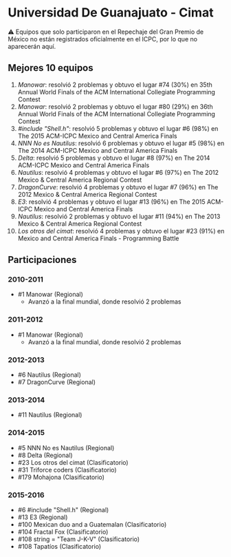 # Universidad De Guanajuato - Cimat

:warning: Equipos que solo participaron en el Repechaje del Gran Premio de México no están registrados oficialmente en el ICPC, por lo que no aparecerán aquí.

## Mejores 10 equipos

1. _Manowar_: resolvió 2 problemas y obtuvo el lugar #74 (30%) en 35th Annual World Finals of the ACM International Collegiate Programming Contest
1. _Manowar_: resolvió 2 problemas y obtuvo el lugar #80 (29%) en 36th Annual World Finals of the ACM International Collegiate Programming Contest
1. _#include "Shell.h"_: resolvió 5 problemas y obtuvo el lugar #6 (98%) en The 2015 ACM-ICPC Mexico and Central America Finals
1. _NNN No es Nautilus_: resolvió 6 problemas y obtuvo el lugar #5 (98%) en The 2014 ACM-ICPC Mexico and Central America Finals
1. _Delta_: resolvió 5 problemas y obtuvo el lugar #8 (97%) en The 2014 ACM-ICPC Mexico and Central America Finals
1. _Nautilus_: resolvió 4 problemas y obtuvo el lugar #6 (97%) en The 2012 Mexico & Central America Regional Contest
1. _DragonCurve_: resolvió 4 problemas y obtuvo el lugar #7 (96%) en The 2012 Mexico & Central America Regional Contest
1. _E3_: resolvió 4 problemas y obtuvo el lugar #13 (96%) en The 2015 ACM-ICPC Mexico and Central America Finals
1. _Nautilus_: resolvió 2 problemas y obtuvo el lugar #11 (94%) en The 2013 Mexico & Central America Regional Contest
1. _Los otros del cimat_: resolvió 4 problemas y obtuvo el lugar #23 (91%) en Mexico and Central America Finals - Programming Battle

## Participaciones

### 2010-2011

- #1 Manowar (Regional)
  - Avanzó a la final mundial, donde resolvió 2 problemas

### 2011-2012

- #1 Manowar (Regional)
  - Avanzó a la final mundial, donde resolvió 2 problemas

### 2012-2013

- #6 Nautilus (Regional)
- #7 DragonCurve (Regional)

### 2013-2014

- #11 Nautilus (Regional)

### 2014-2015

- #5 NNN No es Nautilus (Regional)
- #8 Delta (Regional)
- #23 Los otros del cimat (Clasificatorio)
- #31 Triforce coders (Clasificatorio)
- #179 Mohajona (Clasificatorio)

### 2015-2016

- #6 #include "Shell.h" (Regional)
- #13 E3 (Regional)
- #100 Mexican duo and a Guatemalan (Clasificatorio)
- #104 Fractal Fox (Clasificatorio)
- #108 string = "Team J-K-V" (Clasificatorio)
- #108 Tapatíos (Clasificatorio)



